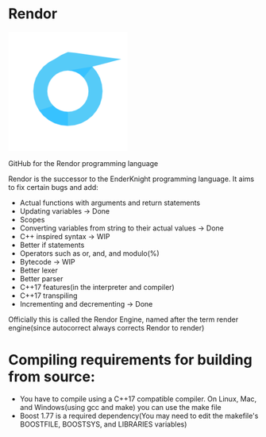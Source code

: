 # Rendor
<img src="RendorLogo.png" width="240" height="240">

GitHub for the Rendor programming language

Rendor is the successor to the EnderKnight programming language. It aims to fix certain bugs and add:
* Actual functions with arguments and return statements
* Updating variables -> Done
* Scopes
* Converting variables from string to their actual values -> Done
* C++ inspired syntax -> WIP
* Better if statements
* Operators such as or, and, and modulo(%)
* Bytecode -> WIP
* Better lexer
* Better parser
* C++17 features(in the interpreter and compiler)
* C++17 transpiling
* Incrementing and decrementing -> Done

Officially this is called the Rendor Engine, named after the term render engine(since autocorrect always corrects Rendor to render)
# Compiling requirements for building from source:
* You have to compile using a C++17 compatible compiler. On Linux, Mac, and Windows(using gcc and make) you can use the make file 
* Boost 1.77 is a required dependency(You may need to edit the makefile's BOOSTFILE, BOOSTSYS, and LIBRARIES variables)
